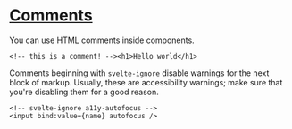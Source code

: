 # [Comments](https://svelte.dev/docs/basic-markup#comments)
You can use HTML comments inside components.
```sveltehtml
<!-- this is a comment! --><h1>Hello world</h1>
```
Comments beginning with `svelte-ignore` disable warnings for the next block of markup. Usually, these are accessibility warnings; make sure that you're disabling them for a good reason.
```sveltehtml
<!-- svelte-ignore a11y-autofocus -->
<input bind:value={name} autofocus />
```
